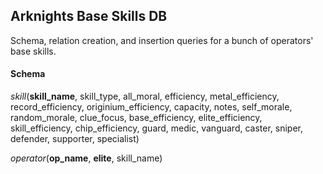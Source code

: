 ## Arknights Base Skills DB
Schema, relation creation, and insertion queries for a bunch of operators' base skills.

#### Schema

*skill*(**skill_name**, skill_type, all_moral, efficiency, metal_efficiency, record_efficiency, originium_efficiency, capacity, notes, self_morale, random_morale, clue_focus, base_efficiency, elite_efficiency, skill_efficiency, chip_efficiency, guard, medic, vanguard, caster, sniper, defender, supporter, specialist)

*operator*(**op_name**, **elite**, skill_name)